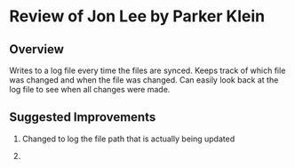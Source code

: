 # Review of Jon Lee by Parker Klein

## Overview

Writes to a log file every time the files are synced. Keeps track of which file was changed and when the file was changed. Can easily look back at the log file to see when all changes were made.

## Suggested Improvements

1. Changed to log the file path that is actually being updated

2.
